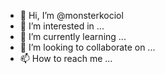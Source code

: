 - 👋 Hi, I’m @monsterkociol
- 👀 I’m interested in ...
- 🌱 I’m currently learning ...
- 💞️ I’m looking to collaborate on ...
- 📫 How to reach me ...

<!---
monsterkociol/monsterkociol is a ✨ special ✨ repository because its `README.md` (this file) appears on your GitHub profile.
You can click the Preview link to take a look at your changes.
--->
